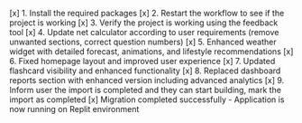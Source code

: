 [x] 1. Install the required packages
[x] 2. Restart the workflow to see if the project is working
[x] 3. Verify the project is working using the feedback tool
[x] 4. Update net calculator according to user requirements (remove unwanted sections, correct question numbers)
[x] 5. Enhanced weather widget with detailed forecast, animations, and lifestyle recommendations
[x] 6. Fixed homepage layout and improved user experience
[x] 7. Updated flashcard visibility and enhanced functionality
[x] 8. Replaced dashboard reports section with enhanced version including advanced analytics
[x] 9. Inform user the import is completed and they can start building, mark the import as completed
[x] Migration completed successfully - Application is now running on Replit environment